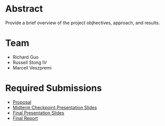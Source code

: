 # Abstract

Provide a brief overview of the project objhectives, approach, and results.

# Team

* Richard Guo
* Russell Stong IV
* Marcell Veszpremi

# Required Submissions

* [Proposal](proposal)
* [Midterm Checkpoint Presentation Slides](http://docs.google.com/presentation/d/1oYj_viwuc9JcOqrMbNv-qMYr9bw1xspVfZZNViP6dFI/edit?usp=sharing)
* [Final Presentation Slides](http://)
* [Final Report](https://docs.google.com/presentation/d/1YWJY-28kvfi3fDPY3nKsYjXZXeZi_mCevVYHd1RZiCs/edit?usp=sharing)
